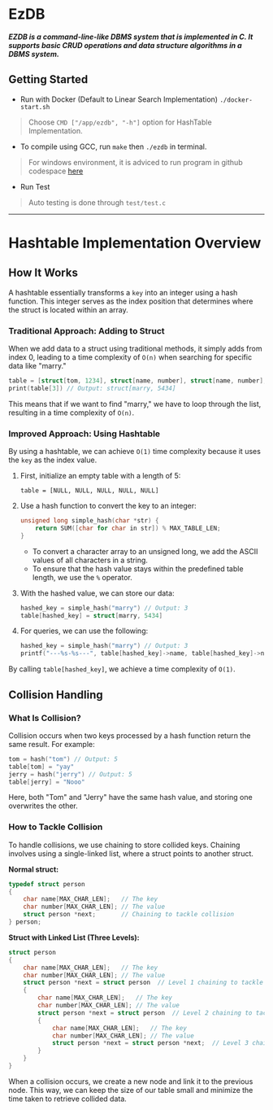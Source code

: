 # EzDB
***EZDB is a command-line-like DBMS system that is implemented in C. It supports basic CRUD operations and data structure algorithms in a DBMS system.***
## Getting Started

- Run with Docker (Default to Linear Search Implementation)
`./docker-start.sh`
> Choose `CMD ["/app/ezdb", "-h"]` option for HashTable Implementation.

- To compile using GCC, run `make` then `./ezdb` in terminal.
> For windows environment, it is adviced to run program in github codespace [here](https://github.com/codespaces)

- Run Test
> Auto testing is done through `test/test.c`

---

# Hashtable Implementation Overview
## How It Works
A hashtable essentially transforms a `key` into an integer using a hash function. This integer serves as the index position that determines where the struct is located within an array.

### Traditional Approach: Adding to Struct
When we add data to a struct using traditional methods, it simply adds from index 0, leading to a time complexity of `O(n)` when searching for specific data like "marry."

```c
table = [struct[tom, 1234], struct[name, number], struct[name, number], struct[marry, 5434], struct[name, number]
print(table[3]) // Output: struct[marry, 5434]
```

This means that if we want to find "marry," we have to loop through the list, resulting in a time complexity of `O(n)`.

### Improved Approach: Using Hashtable
By using a hashtable, we can achieve `O(1)` time complexity because it uses the `key` as the index value.

1. First, initialize an empty table with a length of 5:
   ```
   table = [NULL, NULL, NULL, NULL, NULL]
   ```

2. Use a hash function to convert the key to an integer:
   ```c
   unsigned long simple_hash(char *str) {
       return SUM([char for char in str]) % MAX_TABLE_LEN;
   }
   ```

   - To convert a character array to an unsigned long, we add the ASCII values of all characters in a string.
   - To ensure that the hash value stays within the predefined table length, we use the `%` operator.

3. With the hashed value, we can store our data:
   ```c
   hashed_key = simple_hash("marry") // Output: 3
   table[hashed_key] = struct[marry, 5434]
   ```

4. For queries, we can use the following:
   ```c
   hashed_key = simple_hash("marry") // Output: 3
   printf("---%s-%s---", table[hashed_key]->name, table[hashed_key]->number) // Output: ---marry-5434---
   ```

By calling `table[hashed_key]`, we achieve a time complexity of `O(1)`.

## Collision Handling

### What Is Collision?
Collision occurs when two keys processed by a hash function return the same result. For example:

```c
tom = hash("tom") // Output: 5
table[tom] = "yay"
jerry = hash("jerry") // Output: 5
table[jerry] = "Nooo"
```

Here, both "Tom" and "Jerry" have the same hash value, and storing one overwrites the other.

### How to Tackle Collision
To handle collisions, we use chaining to store collided keys. Chaining involves using a single-linked list, where a struct points to another struct. 

**Normal struct:**
```c
typedef struct person
{
    char name[MAX_CHAR_LEN];   // The key
    char number[MAX_CHAR_LEN]; // The value
    struct person *next;       // Chaining to tackle collision
} person;
```

**Struct with Linked List (Three Levels):**
```c
struct person
{
    char name[MAX_CHAR_LEN];   // The key
    char number[MAX_CHAR_LEN]; // The value
    struct person *next = struct person  // Level 1 chaining to tackle collision
    {
        char name[MAX_CHAR_LEN];   // The key
        char number[MAX_CHAR_LEN]; // The value
        struct person *next = struct person  // Level 2 chaining to tackle collision
        {
            char name[MAX_CHAR_LEN];   // The key
            char number[MAX_CHAR_LEN]; // The value
            struct person *next = struct person *next;  // Level 3 chaining to tackle collision
        }
    }
}
```

When a collision occurs, we create a new node and link it to the previous node. This way, we can keep the size of our table small and minimize the time taken to retrieve collided data.
